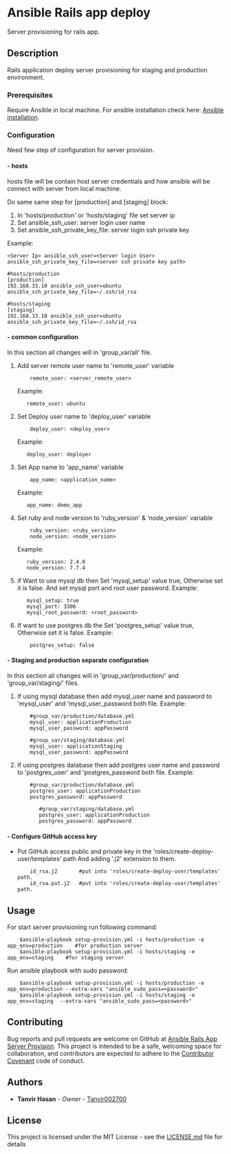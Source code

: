 # Ansible Rails app deploy

Server provisioning for rails app.

## Description

Rails application deploy server provisioning for staging and production environment.

### Prerequisites

Require Ansible in local machine.
For ansible installation check here: [Ansible installation](http://docs.ansible.com/ansible/latest/intro_installation.html#installation).

### Configuration
Need few step of configuration for server provision.
#### - hosts
hosts file will be contain host server credentials and how ansible will be connect with server from local machine.

Do same same step for [production] and [staging] block:

1. In 'hosts/production' or 'hosts/staging' file set server ip
2. Set ansible_ssh_user: server login user name
3. Set ansible_ssh_private_key_file: server login ssh private key

Example:
```
<Server Ip> ansible_ssh_user=<Server login User> ansible_ssh_private_key_file=<server ssh private key path>
```

```
#hosts/production
[production]
192.168.33.10 ansible_ssh_user=ubuntu ansible_ssh_private_key_file=~/.ssh/id_rsa

#hosts/staging
[staging]
192.168.33.10 ansible_ssh_user=ubuntu ansible_ssh_private_key_file=~/.ssh/id_rsa
```

#### - common configuration
In this section all changes will in 'group_var/all' file.

1. Add server remote user name to 'remote_user' variable
    ```
        remote_user: <server_remote_user>
     ```
     Example:
     ```
        remote_user: ubuntu
     ```
2. Set Deploy user name to 'deploy_user' variable
    ```
        deploy_user: <deploy_user>
     ```
     Example:
     ```
        deploy_user: deployer
     ```
3. Set App name to 'app_name' variable
    ```
        app_name: <application_name>
     ```
     Example:
     ```
        app_name: demo_app
     ```
4. Set ruby and node version to 'ruby_version' & 'node_version' variable
    ```
        ruby_version: <ruby_version>
        node_version: <node_version>
     ```
     Example:
     ```
        ruby_version: 2.4.0
        node_version: 7.7.4
     ```
5. if Want to use mysql db then Set 'mysql_setup' value true, Otherwise set it is false. And set mysql port and root user password.
     Example:
     ```
        mysql_setup: true
        mysql_port: 3306
        mysql_root_password: <root_password>
     ```
6. If want to use postgres db the Set 'postgres_setup' value true, Otherwise set it is false.
     Example:
     ```
         postgres_setup: false
     ```
#### - Staging and production separate configuration
In this section all changes will in 'group_var/production/' and 'group_var/staging/' files.

1. If using mysql database then add mysql_user name and password to 'mysql_user' and 'mysql_user_password
     both file.
    Example:
    ```
        #group_var/production/database.yml
        mysql_user: applicationProduction
        mysql_user_password: appPassword
    ```

    ```
        #group_var/staging/database.yml
        mysql_user: applicationStaging
        mysql_user_password: appPassword
    ```

2. If using postgres database then add postgres user name and password to 'postgres_user' and 'postgres_password both file.
    Example:
   ```
       #group_var/production/database.yml
       postgres_user: applicationProduction
       postgres_password: appPassword
   ```

   ```
          #group_var/staging/database.yml
          postgres_user: applicationProduction
          postgres_password: appPassword
      ```

#### - Configure GitHub access key
* Put GitHub access public and private key in the 'roles/create-deploy-user/templates' path And adding '.j2' extension to them.
    ```
        id_rsa.j2       #put into 'roles/create-deploy-user/templates' path.
        id_rsa.put.j2   #put into 'roles/create-deploy-user/templates' path.
    ```
## Usage
For start server provisioning run following command:

```
    $ansible-playbook setup-provision.yml -i hosts/production -e app_env=production    #for production server
    $ansible-playbook setup-provision.yml -i hosts/staging -e app_env=staging    #for staging server
```

Run ansible playbook with sudo password:

```
    $ansible-playbook setup-provision.yml -i hosts/production -e app_env=production --extra-vars "ansible_sudo_pass=<password>"
    $ansible-playbook setup-provision.yml -i hosts/staging -e app_env=staging  --extra-vars "ansible_sudo_pass=<password>"
```

## Contributing
Bug reports and pull requests are welcome on GitHub at [Ansible Rails App Server Provision](https://github.com/tanvir002700/Ansible-Rails-App-Server-Provision).
This project is intended to be a safe, welcoming space for collaboration,
and contributors are expected to adhere to the [Contributor Covenant](http://contributor-covenant.org) code of conduct.

## Authors
* **Tanvir Hasan** - *Owner* - [Tanvir002700](https://github.com/tanvir002700)

## License

This project is licensed under the MIT License - see the [LICENSE.md](LICENSE.md) file for details
